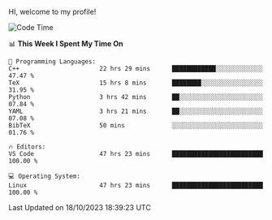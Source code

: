 HI, welcome to my profile!
<!--START_SECTION:waka-->
![Code Time](http://img.shields.io/badge/Code%20Time-1%2C699%20hrs%2045%20mins-blue)

📊 **This Week I Spent My Time On** 

```text
💬 Programming Languages: 
C++                      22 hrs 29 mins      ████████████░░░░░░░░░░░░░   47.47 % 
TeX                      15 hrs 8 mins       ████████░░░░░░░░░░░░░░░░░   31.95 % 
Python                   3 hrs 42 mins       ██░░░░░░░░░░░░░░░░░░░░░░░   07.84 % 
YAML                     3 hrs 21 mins       ██░░░░░░░░░░░░░░░░░░░░░░░   07.08 % 
BibTeX                   50 mins             ░░░░░░░░░░░░░░░░░░░░░░░░░   01.76 % 

🔥 Editors: 
VS Code                  47 hrs 23 mins      █████████████████████████   100.00 % 

💻 Operating System: 
Linux                    47 hrs 23 mins      █████████████████████████   100.00 % 
```


 Last Updated on 18/10/2023 18:39:23 UTC
<!--END_SECTION:waka-->
